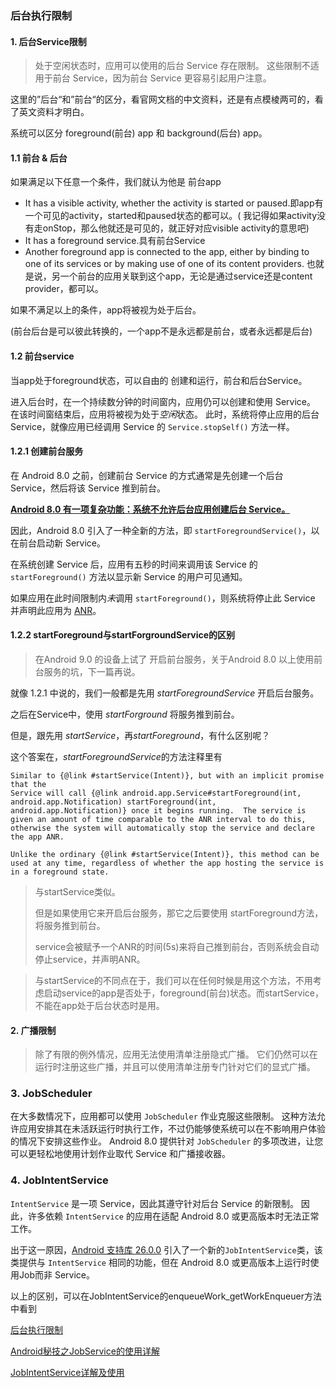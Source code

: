 ### 后台执行限制

#### 1. 后台Service限制

> 处于空闲状态时，应用可以使用的后台 Service 存在限制。 这些限制不适用于前台 Service，因为前台 Service 更容易引起用户注意。

这里的”后台“和”前台“的区分，看官网文档的中文资料，还是有点模棱两可的，看了英文资料才明白。

系统可以区分 foreground(前台) app 和 background(后台) app。

#### 1.1 前台 & 后台

如果满足以下任意一个条件，我们就认为他是 前台app

- It has a visible activity, whether the activity is started or paused.即app有一个可见的activity，started和paused状态的都可以。( 我记得如果activity没有走onStop，那么他就还是可见的，就正好对应visible activity的意思吧)
- It has a foreground service.具有前台Service
- Another foreground app is connected to the app, either by binding to one of its services or by making use of one of its content providers. 也就是说，另一个前台的应用关联到这个app，无论是通过service还是content provider，都可以。

如果不满足以上的条件，app将被视为处于后台。

(前台后台是可以彼此转换的，一个app不是永远都是前台，或者永远都是后台)

#### 1.2  前台service

当app处于foreground状态，可以自由的 创建和运行，前台和后台Service。

进入后台时，在一个持续数分钟的时间窗内，应用仍可以创建和使用 Service。 在该时间窗结束后，应用将被视为处于*空闲*状态。 此时，系统将停止应用的后台 Service，就像应用已经调用 Service 的 `Service.stopSelf()` 方法一样。

#### 1.2.1 创建前台服务

在 Android 8.0 之前，创建前台 Service 的方式通常是先创建一个后台 Service，然后将该 Service 推到前台。

**<u>Android 8.0 有一项复杂功能：系统不允许后台应用创建后台 Service。</u>** 

因此，Android 8.0 引入了一种全新的方法，即 `startForegroundService()`，以在前台启动新 Service。 

在系统创建 Service 后，应用有五秒的时间来调用该 Service 的 `startForeground()` 方法以显示新 Service 的用户可见通知。

 如果应用在此时间限制内*未*调用 `startForeground()`，则系统将停止此 Service 并声明此应用为 [ANR](https://developer.android.com/training/articles/perf-anr.html)。

#### 1.2.2 startForeground与startForgroundService的区别

> 在Android 9.0 的设备上试了 开启前台服务，关于Android 8.0 以上使用前台服务的坑，下一篇再说。

就像 1.2.1 中说的，我们一般都是先用 *startForegroundService* 开启后台服务。

之后在Service中，使用 *startForground* 将服务推到前台。

但是，跟先用 *startService*，再*startForeground*，有什么区别呢？

这个答案在，*startForegroundService*的方法注释里有

```
Similar to {@link #startService(Intent)}, but with an implicit promise that the
Service will call {@link android.app.Service#startForeground(int, android.app.Notification) startForeground(int, android.app.Notification)} once it begins running.  The service is given an amount of time comparable to the ANR interval to do this, otherwise the system will automatically stop the service and declare the app ANR.
     
Unlike the ordinary {@link #startService(Intent)}, this method can be used at any time, regardless of whether the app hosting the service is in a foreground state.
```



> 与startService类似。
>
> 但是如果使用它来开启后台服务，那它之后要使用 startForeground方法，将服务推到前台。
>
> service会被赋予一个ANR的时间(5s)来将自己推到前台，否则系统会自动停止service，并声明ANR。



> 与startService的不同点在于，我们可以在任何时候是用这个方法，不用考虑启动service的app是否处于，foreground(前台)状态。而startService，不能在app处于后台状态时是用。



#### 2. 广播限制

>除了有限的例外情况，应用无法使用清单注册隐式广播。 它们仍然可以在运行时注册这些广播，并且可以使用清单注册专门针对它们的显式广播。



### 3. JobScheduler

在大多数情况下，应用都可以使用 `JobScheduler` 作业克服这些限制。 这种方法允许应用安排其在未活跃运行时执行工作，不过仍能够使系统可以在不影响用户体验的情况下安排这些作业。 Android 8.0 提供针对 `JobScheduler` 的多项改进，让您可以更轻松地使用计划作业取代 Service 和广播接收器。



### 4. JobIntentService

`IntentService` 是一项 Service，因此其遵守针对后台 Service 的新限制。 因此，许多依赖 `IntentService` 的应用在适配 Android 8.0 或更高版本时无法正常工作。

 出于这一原因，[Android 支持库 26.0.0](https://developer.android.com/topic/libraries/support-library/revisions.html#26-0-0) 引入了一个新的`JobIntentService`类，该类提供与 `IntentService` 相同的功能，但在 Android 8.0 或更高版本上运行时使用Job而非 Service。

以上的区别，可以在JobIntentService的enqueueWork_getWorkEnqueuer方法中看到



[后台执行限制](https://developer.android.com/about/versions/oreo/background?hl=zh-cn)

[Android秘技之JobService的使用详解](https://www.catbro.cn/detail/5c394d0584063683a872a591.html)

[JobIntentService详解及使用](https://blog.csdn.net/houson_c/article/details/78461751)